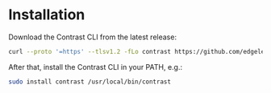 # Installation

Download the Contrast CLI from the latest release:

```bash
curl --proto '=https' --tlsv1.2 -fLo contrast https://github.com/edgelesssys/contrast/releases/download/v1.7.0/contrast
```

After that, install the Contrast CLI in your PATH, e.g.:

```bash
sudo install contrast /usr/local/bin/contrast
```
